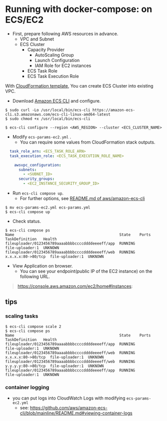 # Running with docker-compose: on ECS/EC2
- First, prepare following AWS resources in advance.
  - VPC and Subnet
  - ECS Cluster
    - Capacity Provider
      - AutoScaling Group
      - Launch Configuration
      - IAM Role for EC2 instances
    - ECS Task Role
    - ECS Task Execution Role

 With [CloudFormation template](../cloudformation/ecs-cluster-ec2.yml), You can create ECS Cluster into existing VPC.

- Download [Amazon ECS CLI](https://github.com/aws/amazon-ecs-cli) and configure.
```shell-session
$ sudo curl -Lo /usr/local/bin/ecs-cli https://amazon-ecs-cli.s3.amazonaws.com/ecs-cli-linux-amd64-latest
$ sudo chmod +x /usr/local/bin/ecs-cli

$ ecs-cli configure --region <AWS_REGION> --cluster <ECS_CLUSTER_NAME>
```

- Modify `ecs-params-ec2.yml` .
  - You can require some values from CloudFormation stack outputs.
```yml
  task_role_arn: <ECS_TASK_ROLE_ARN>
  task_execution_role: <ECS_TASK_EXECUTION_ROLE_NAME>
```

```yml
    awsvpc_configuration:
      subnets:
        - <SUBNET_ID>
      security_groups:
        - <EC2_INSTANCE_SECURITY_GROUP_ID>
```

- Run `ecs-cli compose up`.
  - For further options, see [README.md of aws/amazon-ecs-cli](https://github.com/aws/amazon-ecs-cli/blob/mainline/README.md)
```shell-session
$ mv ecs-params-ec2.yml ecs-params.yml
$ ecs-cli compose up
```

- Check status.
```shell-session
$ ecs-cli compose ps
Name                                               State    Ports               TaskDefinition   Health
fileuploader/0123456789aaaabbbbccccddddeeeeff/app  RUNNING                      file-uploader:1  UNKNOWN
fileuploader/0123456789aaaabbbbccccddddeeeeff/web  RUNNING  x.x.x.x:80->80/tcp  file-uploader:1  UNKNOWN
```

- View Application on browser.
  - You can see your endpoint(public IP of the EC2 instance) on the following URL.

> https://console.aws.amazon.com/ec2/home#Instances:

## tips
### scaling tasks
```shell-session
$ ecs-cli compose scale 2
$ ecs-cli compose ps
Name                                               State    Ports               TaskDefinition   Health
fileuploader/0123456789aaaabbbbccccddddeeeeff/app  RUNNING                      file-uploader:1  UNKNOWN
fileuploader/0123456789aaaabbbbccccddddeeeeff/web  RUNNING  x.x.x.x:80->80/tcp  file-uploader:1  UNKNOWN
fileuploader/0123456789aaaabbbbccccddddeeeeff/web  RUNNING  y.y.y.y:80->80/tcp  file-uploader:1  UNKNOWN
fileuploader/0123456789aaaabbbbccccddddeeeeff/app  RUNNING                      file-uploader:1  UNKNOWN
```

### container logging
- you can put logs into CloudWatch Logs with modifying `ecs-params-ec2.yml`
  - see: https://github.com/aws/amazon-ecs-cli/blob/mainline/README.md#viewing-container-logs
